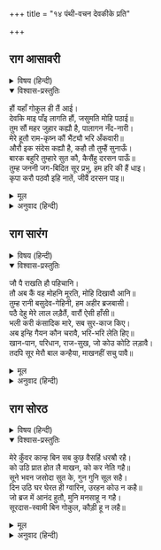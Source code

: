 +++
title = "१४ पंथी-वचन देवकीके प्रति"

+++


## राग आसावरी


<details><summary>विषय (हिन्दी)</summary>

(८४)
</details>

<details open><summary>विश्वास-प्रस्तुतिः</summary>

हौं यहाँ गोकुल ही तैं आई।  
देवकि माइ पाँइ लागति हौं, जसुमति मोहि पठाई॥  
तुम सौं महर जुहार कह्यौ है, पालागन नँद-नारी।  
मेरे हूतौ राम-कृष्न कौं भैंट्यौ भरि अँकवारी॥  
औरौ इक संदेस कह्यौ है, कहौ तौ तुम्हैं सुनाऊँ।  
बारक बहुरि तुम्हारे सुत कौ, कैसैंहु दरसन पाऊँ॥  
तुम्ह जननी जग-बिदित सूर प्रभु, हम हरि की हैं धाइ।  
कृपा करौ पठवौ इहि नातें, जीवैं दरसन पाइ॥
</details>

<details><summary>मूल</summary>

हौं यहाँ गोकुल ही तैं आई।  
देवकि माइ पाँइ लागति हौं, जसुमति मोहि पठाई॥  
तुम सौं महर जुहार कह्यौ है, पालागन नँद-नारी।  
मेरे हूतौ राम-कृष्न कौं भैंट्यौ भरि अँकवारी॥  
औरौ इक संदेस कह्यौ है, कहौ तौ तुम्हैं सुनाऊँ।  
बारक बहुरि तुम्हारे सुत कौ, कैसैंहु दरसन पाऊँ॥  
तुम्ह जननी जग-बिदित सूर प्रभु, हम हरि की हैं धाइ।  
कृपा करौ पठवौ इहि नातें, जीवैं दरसन पाइ॥
</details>

<details><summary>अनुवाद (हिन्दी)</summary>

(पथिक—नारी कह रही है—) मैं यहाँ गोकुलसे ही आयी हूँ। माता देवकी! मैं आपके चरण स्पर्श करती हूँ, मुझे यशोदाजीने भेजा है। आपसे श्रीव्रजराजने प्रणाम और नन्दपत्नीने चरण स्पर्श कहा है (और उन्होंने कहा है कि आप) मेरी ओरसे बलराम तथा श्रीकृष्णको भुजाओंमें भर तथा हृदयसे लगाकर मिलना। (उन्होंने) और भी एक संदेश कहा है, यदि आप आज्ञा दें तो आपको सुनाऊँ—(वह यह कि) ‘किसी प्रकार आपके पुत्रका हम एक बार फिर दर्शन पा जायँ। यह तो संसारमें विख्यात है कि आप श्यामसुन्दरकी माता और मैं श्यामसुन्दरकी धाय हूँ; अतः कृपा करके इसी सम्बन्धसे उन्हें (एक बार यहाँ) भेज दीजिये, जिससे (हम) उनका दर्शन पाकर जीवित रहें।’
</details>

## राग सारंग


<details><summary>विषय (हिन्दी)</summary>

(८५)
</details>

<details open><summary>विश्वास-प्रस्तुतिः</summary>

जौ पै राखति हौ पहिचानि।  
तौ अब कैं वह मोहनि मूरति, मोहि दिखावौ आनि॥  
तुम्ह रानी बसुदेव-गेहिनी, हम अहीर ब्रजबासी।  
पठै देहु मेरे लाल लड़ैतैं, वारौं ऐसी हाँसी॥  
भली करी कंसादिक मारे, सब सुर-काज किए।  
अब इन्हि गैयन कौन चरावै, भरि-भरि लेति हिए॥  
खान-पान, परिधान, राज-सुख, जो कोउ कोटि लड़ावै।  
तदपि सूर मेरौ बाल कन्हैया, माखनहीं सचु पावै॥
</details>

<details><summary>मूल</summary>

जौ पै राखति हौ पहिचानि।  
तौ अब कैं वह मोहनि मूरति, मोहि दिखावौ आनि॥  
तुम्ह रानी बसुदेव-गेहिनी, हम अहीर ब्रजबासी।  
पठै देहु मेरे लाल लड़ैतैं, वारौं ऐसी हाँसी॥  
भली करी कंसादिक मारे, सब सुर-काज किए।  
अब इन्हि गैयन कौन चरावै, भरि-भरि लेति हिए॥  
खान-पान, परिधान, राज-सुख, जो कोउ कोटि लड़ावै।  
तदपि सूर मेरौ बाल कन्हैया, माखनहीं सचु पावै॥
</details>

<details><summary>अनुवाद (हिन्दी)</summary>

(सूरदासजीके शब्दोंमें श्रीयशोदाजीका संदेश पथिक-नारी फिर कहती है—देवकी रानी!) यदि आप (पूर्वकी) पहचान (सम्बन्ध-परिचय) मानती हैं तो वह (श्यामसुन्दरकी) मोहिनी मूर्ति अबकी बार आकर मुझे दिखा जायँ। आप श्रीवसुदेवजीके घरकी रानी हैं और हम व्रजवासी अहीर, मेरे दुलारे लालको (अब) यहाँ भेज दीजिये। यह परिहास (जो आप मोहनको अपना पुत्र कहा करती हैं) ठीक नहीं। उसने अच्छा किया कि कंस आदि (राक्षसों)-को मार देवताओंका सब काम कर दिया; किंतु अब इन गायोंको कौन चरायेगा? इनका हृदय तुम्हारे लिये बार-बार भर आता है। भोजनकी, पीनेकी और वस्त्रादि पहननेकी सामग्रीके साथ राज्यके दूसरे सुखोंसे (उसे) कोई करोड़ों प्रकारसे (ही क्यों न) दुलराये, परंतु मेरा नन्हा-सा कन्हैया (तो) मक्खनसे ही आनन्दित होता है।
</details>

## राग सोरठ


<details><summary>विषय (हिन्दी)</summary>

(८६)
</details>

<details open><summary>विश्वास-प्रस्तुतिः</summary>

मेरे कुँवर कान्ह बिन सब कुछ वैसहिं धरॺौ रहै।  
को उठि प्रात होत लै माखन, को कर नेति गहै॥  
सूने भवन जसोदा सुत के, गुन गुनि सूल सहै।  
दिन उठि घर घेरत ही ग्वारिन, उरहन कोउ न कहै॥  
जो ब्रज में आनंद हुतौ, मुनि मनसाहू न गहै।  
सूरदास-स्वामी बिन गोकुल, कौड़ी हू न लहै॥
</details>

<details><summary>मूल</summary>

मेरे कुँवर कान्ह बिन सब कुछ वैसहिं धरॺौ रहै।  
को उठि प्रात होत लै माखन, को कर नेति गहै॥  
सूने भवन जसोदा सुत के, गुन गुनि सूल सहै।  
दिन उठि घर घेरत ही ग्वारिन, उरहन कोउ न कहै॥  
जो ब्रज में आनंद हुतौ, मुनि मनसाहू न गहै।  
सूरदास-स्वामी बिन गोकुल, कौड़ी हू न लहै॥
</details>

<details><summary>अनुवाद (हिन्दी)</summary>

सूरदासजीके शब्दोमें फिर पथिक-नारी श्रीयशोदाजीका सँदेसा कहती हैं—‘मेरे कुँवर कन्हैयाके बिना सब कुछ वैसे ही धरा रखा है (किसी वस्तुको कोई काममें ही नहीं लाया)। अब सबेरे ही उठकर कौन मक्खन ले और कौन हाथसे मथानीकी रस्सी पकड़े?’ इस प्रकार यशोदाजी अपने सुनसान भवनमें पुत्रके गुण सोच-सोचकर दुःख सहती हैं। (और सोचती हैं—पहले तो) प्रत्येक दिन सबेरे उठते ही गोपियाँ मुझे (उलाहना देनेको) घेर लेती थीं, पर अब कोई उलाहना नहीं देती। (उस समय) व्रजमें जो आनन्द था, वह मुनियोंके मनकी पकड़ (ध्यान)-में भी नहीं आता था; किंतु अब अपने स्वामीके बिना गोकुल अपने मूल्यमें एक कौड़ी भी नहीं पाता (वह कौड़ी मूल्यका भी नहीं रहा)।
</details>
